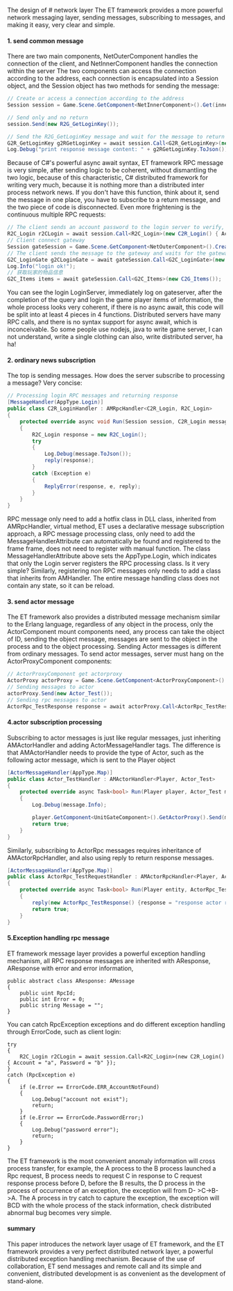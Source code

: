 The design of # network layer
The ET framework provides a more powerful network messaging layer, sending messages, subscribing to messages, and making it easy, very clear and simple.
 
#### 1. send common message
There are two main components, NetOuterComponent handles the connection of the client, and NetInnerComponent handles the connection within the server
The two components can access the connection according to the address, each connection is encapsulated into a Session object, and the Session object has two methods for sending the message:
``` C#
// Create or access a connection according to the address
Session session = Game.Scene.GetComponent<NetInnerComponent>().Get(innerAddress);

// Send only and no return
session.Send(new R2G_GetLoginKey());

// Send the R2G_GetLoginKey message and wait for the message to return a G2R_GetLoginKey message
G2R_GetLoginKey g2RGetLoginKey = await session.Call<G2R_GetLoginKey>(new R2G_GetLoginKey() {Account = "zhangsan"});
Log.Debug("print response message content: " + g2RGetLoginKey.ToJson())
```
Because of C#'s powerful async await syntax, ET framework RPC message is very simple, after sending logic to be coherent, without dismantling the two logic, because of this characteristic, C# distributed framework for writing very much, because it is nothing more than a distributed inter process network news. If you don't have this function, think about it, send the message in one place, you have to subscribe to a return message, and the two piece of code is disconnected. Even more frightening is the continuous multiple RPC requests:
``` C#
// The client sends an account password to the login server to verify, and waits for the login response message to return, login will assign a gateway to the client
R2C_Login r2CLogin = await session.Call<R2C_Login>(new C2R_Login() { Account = "a", Password = "b" });
// Client connect gateway
Session gateSession = Game.Scene.GetComponent<NetOuterComponent>().Create(r2CLogin.Address);
// The client sends the message to the gateway and waits for the gateway to verify the return
G2C_LoginGate g2CLoginGate = await gateSession.Call<G2C_LoginGate>(new C2G_LoginGate(r2CLogin.Key));
Log.Info("login ok!");
// 获取玩家的物品信息
G2C_Items items = await gateSession.Call<G2C_Items>(new C2G_Items());
```
You can see the login LoginServer, immediately log on gateserver, after the completion of the query and login the game player items of information, the whole process looks very coherent, if there is no async await, this code will be split into at least 4 pieces in 4 functions. Distributed servers have many RPC calls, and there is no syntax support for async await, which is inconceivable. So some people use nodejs, java to write game server, I can not understand, write a single clothing can also, write distributed server, ha ha!
#### 2.  ordinary news subscription
The top is sending messages. How does the server subscribe to processing a message? Very concise:
```C#
// Processing login RPC messages and returning response
[MessageHandler(AppType.Login)]
public class C2R_LoginHandler : AMRpcHandler<C2R_Login, R2C_Login>
{
	protected override async void Run(Session session, C2R_Login message, Action<R2C_Login> reply)
	{
		R2C_Login response = new R2C_Login();
		try
		{
			Log.Debug(message.ToJson());
			reply(response);
		}
		catch (Exception e)
		{
			ReplyError(response, e, reply);
		}
	}
}
```
RPC message only need to add a hotfix class in DLL class, inherited from AMRpcHandler, virtual method, ET uses a declarative message subscription approach, a RPC message processing class, only need to add the MessageHandlerAttribute can automatically be found and registered to the frame frame, does not need to register with manual function. The class MessageHandlerAttribute above sets the AppType.Login, which indicates that only the Login server registers the RPC processing class. Is it very simple? Similarly, registering non RPC messages only needs to add a class that inherits from AMHandler. The entire message handling class does not contain any state, so it can be reload.

#### 3. send actor message
The ET framework also provides a distributed message mechanism similar to the Erlang language, regardless of any object in the process, only the ActorComponent mount components need, any process can take the object of ID, sending the object message, messages are sent to the object in the process and to the object processing. Sending Actor messages is different from ordinary messages. To send actor messages, server must hang on the ActorProxyComponent components:
```c#
// ActorProxyComponent get actorproxy
ActorProxy actorProxy = Game.Scene.GetComponent<ActorProxyComponent>().Get(id);
// Sending messages to actor
actorProxy.Send(new Actor_Test());
// Sending rpc messages to actor
ActorRpc_TestResponse response = await actorProxy.Call<ActorRpc_TestResponse>(ActorRpc_TestRequest());
```

#### 4.actor subscription processing
Subscribing to actor messages is just like regular messages, just inheriting AMActorHandler and adding ActorMessageHandler tags. The difference is that AMActorHandler needs to provide the type of Actor, such as the following actor message, which is sent to the Player object
```c#
[ActorMessageHandler(AppType.Map)]
public class Actor_TestHandler : AMActorHandler<Player, Actor_Test>
{
	protected override async Task<bool> Run(Player player, Actor_Test message)
	{
		Log.Debug(message.Info);

		player.GetComponent<UnitGateComponent>().GetActorProxy().Send(message);
		return true;
	}
}
```
Similarly, subscribing to ActorRpc messages requires inheritance of AMActorRpcHandler, and also using reply to return response messages.
```c#
[ActorMessageHandler(AppType.Map)]
public class ActorRpc_TestRequestHandler : AMActorRpcHandler<Player, ActorRpc_TestRequest, ActorRpc_TestResponse>
{
	protected override async Task<bool> Run(Player entity, ActorRpc_TestRequest message, Action<ActorRpc_TestResponse> reply)
	{
		reply(new ActorRpc_TestResponse() {response = "response actor rpc"});
		return true;
	}
}
```

#### 5.Exception handling rpc message
ET framework message layer provides a powerful exception handling mechanism, all RPC response messages are inherited with AResponse, AResponse with error and error information,
```
public abstract class AResponse: AMessage
{
	public uint RpcId;
	public int Error = 0;
	public string Message = "";
}
```
You can catch RpcException exceptions and do different exception handling through ErrorCode, such as client login:
```
try
{
	R2C_Login r2CLogin = await session.Call<R2C_Login>(new C2R_Login() { Account = "a", Password = "b" });
}
catch (RpcException e)
{
	if (e.Error == ErrorCode.ERR_AccountNotFound)
	{
		Log.Debug("account not exist");
		return;
	}
	if (e.Error == ErrorCode.PasswordError;)
	{
		Log.Debug("password error");
		return;
	}
}
```
The ET framework is the most convenient anomaly information will cross process transfer, for example, the A process to the B process launched a Rpc request, B process needs to request C in response to C request response process before D, before the B results, the D process in the process of occurrence of an exception, the exception will from D- >C->B->A. The A process in try catch to capture the exception, the exception will BCD with the whole process of the stack information, check distributed abnormal bug becomes very simple.
#### summary
This paper introduces the network layer usage of ET framework, and the ET framework provides a very perfect distributed network layer, a powerful distributed exception handling mechanism. Because of the use of collaboration, ET send messages and remote call and its simple and convenient, distributed development is as convenient as the development of stand-alone.



